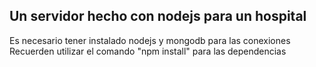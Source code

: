 ## Un servidor hecho con nodejs para un hospital

Es necesario tener instalado nodejs y mongodb para las conexiones
Recuerden utilizar el comando "npm install" para las dependencias